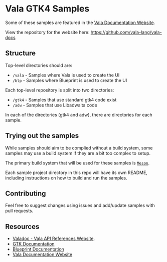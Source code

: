 # Vala GTK4 Samples

Some of these samples are featured in the [Vala Documentation Website](https://docs.vala.dev).

View the repository for the website here: https://github.com/vala-lang/vala-docs

## Structure

Top-level directories should are:

- `/vala` - Samples where Vala is used to create the UI
- `/blp` - Samples where Blueprint is used to create the UI

Each top-level repository is split into two directories:

- `/gtk4` - Samples that use standard gtk4 code exist
- `/adw` - Samples that use Libadwaita code

In each of the directories (gtk4 and adw), there are directories for each sample.

## Trying out the samples

While samples should aim to be complied without a build system, some samples may use a build system if they are a bit too complex to setup.

The primary build system that will be used for these samples is [`Meson`](https://mesonbuild.com).

Each sample project directory in this repo will have its own README, including instructions on how to build and run the samples.

## Contributing

Feel free to suggest changes using issues and add/update samples with pull requests.

## Resources

- [Valadoc - Vala API References Website](https:/valadoc.org).
- [GTK Documentation](https://docs.gtk.org/)
- [Blueprint Documentation](https://jwestman.pages.gitlab.gnome.org/blueprint-compiler/index.html)
- [Vala Documentation Website](https://docs.vala.dev)

